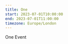```yaml
---
title: One
start: 2023-07-01T10:00:00
end: 2023-07-01T11:00:00
timezone: Europe/London
---
```


One Event

